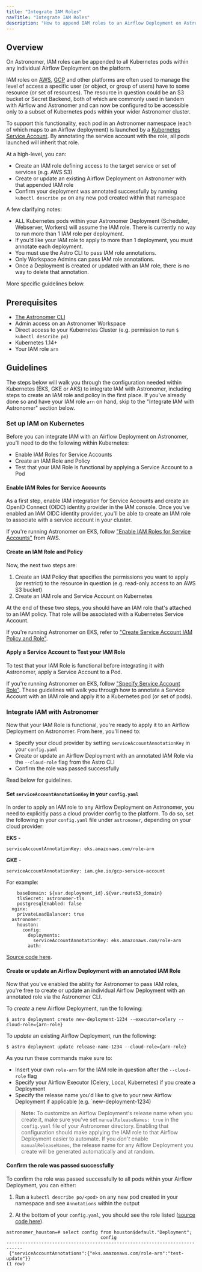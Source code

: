 ```yaml
---
title: "Integrate IAM Roles"
navTitle: "Integrate IAM Roles"
description: "How to append IAM roles to an Airflow Deployment on Astronomer."
---
```


## Overview

On Astronomer, IAM roles can be appended to all Kubernetes pods within any individual Airflow Deployment on the platform.

IAM roles on [AWS](https://aws.amazon.com/iam/faqs/), [GCP](https://cloud.google.com/iam/docs/overview) and other platforms are often used to manage the level of access a specific user (or object, or group of users) have to some resource (or set of resources). The resource in question could be an S3 bucket or Secret Backend, both of which are commonly used in tandem with Airflow and Astronomer and can now be configured to be accessible only to a subset of Kubernetes pods within your wider Astronomer cluster.

To support this functionality, each pod in an Astronomer namespace (each of which maps to an Airflow deployment) is launched by a [Kubernetes Service Account](https://kubernetes.io/docs/tasks/configure-pod-container/configure-service-account/). By annotating the service account with the role, all pods launched will inherit that role.

At a high-level, you can:

* Create an IAM role defining access to the target service or set of services (e.g. AWS S3)
* Create or update an existing Airflow Deployment on Astronomer with that appended IAM role
* Confirm your deployment was annotated successfully by running `kubectl describe po` on any new pod created within that namespace

A few clarifying notes:

* ALL Kubernetes pods within your Astronomer Deployment (Scheduler, Webserver, Workers) will assume the IAM role. There is currently no way to run more than 1 IAM role per deployment.
* If you’d like your IAM role to apply to more than 1 deployment, you must annotate each deployment.
* You must use the Astro CLI to pass IAM role annotations.
* Only Workspace Admins can pass IAM role annotations.
* Once a Deployment is created or updated with an IAM role, there is no way to delete that annotation.

More specific guidelines below.

## Prerequisites

* [The Astronomer CLI](/docs/enterprise/v0.16/develop/cli-quickstart/)
* Admin access on an Astronomer Workspace
* Direct access to your Kubernetes Cluster (e.g. permission to run `$ kubectl describe po`)
* Kubernetes 1.14+
* Your IAM role `arn`

## Guidelines

The steps below will walk you through the configuration needed within Kubernetes (EKS, GKE or AKS) to integrate IAM with Astronomer, including steps to create an IAM role and policy in the first place. If you've already done so and have your IAM role `arn` on hand, skip to the "Integrate IAM with Astronomer" section below.

### Set up IAM on Kubernetes

Before you can integrate IAM with an Airflow Deployment on Astronomer, you'll need to do the following within Kubernetes:

- Enable IAM Roles for Service Accounts
- Create an IAM Role and Policy
- Test that your IAM Role is functional by applying a Service Account to a Pod

#### Enable IAM Roles for Service Accounts

As a first step, enable IAM integration for Service Accounts and create an OpenID Connect (OIDC) identity provider in the IAM console. Once you've enabled an IAM OIDC identity provider, you'll be able to create an IAM role to associate with a service account in your cluster.

If you're running Astronomer on EKS, follow ["Enable IAM Roles for Service Accounts"](https://docs.aws.amazon.com/eks/latest/userguide/enable-iam-roles-for-service-accounts.html) from AWS.

#### Create an IAM Role and Policy

Now, the next two steps are:

1. Create an IAM Policy that specifies the permissions you want to apply (or restrict) to the resource in question (e.g. read-only access to an AWS S3 bucket)
2. Create an IAM role and Service Account on Kubernetes

At the end of these two steps, you should have an IAM role that's attached to an IAM policy. That role will be associated with a Kubernetes Service Account.

If you're running Astronomer on EKS, refer to ["Create Service Account IAM Policy and Role"](https://docs.aws.amazon.com/eks/latest/userguide/create-service-account-iam-policy-and-role.html).

#### Apply a Service Account to Test your IAM Role

To test that your IAM Role is functional before integrating it with Astronomer, apply a Service Account to a Pod.

If you're running Astronomer on EKS, follow ["Specify Service Account Role"](https://docs.aws.amazon.com/eks/latest/userguide/specify-service-account-role.html). These guidelines will walk you through how to annotate a Service Account with an IAM role and apply it to a Kubernetes pod (or set of pods).

### Integrate IAM with Astronomer

Now that your IAM Role is functional, you're ready to apply it to an Airflow Deployment on Astronomer. From here, you'll need to:

- Specify your cloud provider by setting `serviceAccountAnnotationKey` in your `config.yaml`
- Create or update an Airflow Deployment with an annotated IAM Role via the `--cloud-role` flag from the Astro CLI
- Confirm the role was passed successfully

Read below for guidelines.

#### Set `serviceAccountAnnotationKey` in your `config.yaml`

In order to apply an IAM role to any Airflow Deployment on Astronomer, you need to explicitly pass a cloud provider config to the platform. To do so, set the following in your `config.yaml` file under `astronomer`, depending on your cloud provider:

**EKS** -

```
serviceAccountAnnotationKey: eks.amazonaws.com/role-arn
```

**GKE** -

```
serviceAccountAnnotationKey: iam.gke.io/gcp-service-account
```

For example:

```global:
    baseDomain: ${var.deployment_id}.${var.route53_domain}
    tlsSecret: astronomer-tls
    postgresqlEnabled: false
  nginx:
    privateLoadBalancer: true
  astronomer:
    houston:
      config:
        deployments:
          serviceAccountAnnotationKey: eks.amazonaws.com/role-arn
        auth:
```

[Source code here](https://github.com/astronomer/docs/blob/main/enterprise/next/reference/default.yaml#L576).

#### Create or update an Airflow Deployment with an annotated IAM Role

Now that you've enabled the ability for Astronomer to pass IAM roles, you're free to create or update an individual Airflow Deployment with an annotated role via the Astronomer CLI.

To _create_ a new Airflow Deployment, run the following:

```
$ astro deployment create new-deployment-1234 --executor=celery --cloud-role={arn-role}
```

To _update_ an existing Airflow Deployment, run the following:

```
$ astro deployment update release-name-1234 --cloud-role={arn-role}
```

As you run these commands make sure to:

- Insert your own `role-arn` for the IAM role in question after the `--cloud-role` flag
- Specify your Airflow Executor (Celery, Local, Kubernetes) if you create a Deployment
- Specify the release name you'd like to give to your new Airflow Deployment if applicable (e.g. `new-deployment-1234)

> **Note:** To customize an Airflow Deployment's release name when you create it, make sure you've set `manualReleaseNames: true` in the `config.yaml` file of your Astronomer directory. Enabling that configuration should make applying the IAM role to that Airflow Deployment easier to automate. If you _don't_ enable `manualReleaseNames`, the release name for any Aiflow Deployment you create will be generated automatically and at random.

#### Confirm the role was passed successfully

To confirm the role was passed successfully to all pods within your Airflow Deployment, you can either:

1. Run a `kubectl describe po/<pod>` on any new pod created in your namespace and see `Annotations` within the output

2. At the bottom of your `config.yaml`, you should see the role listed ([source code here](https://github.com/astronomer/docs/blob/082e949/enterprise/next/reference/default.yaml#L587-L590)).

```
astronomer_houston=# select config from houston$default."Deployment";
                                   config
----------------------------------------------------------------------------
 {"serviceAccountAnnotations":{"eks.amazonaws.com/role-arn":"test-update"}}
(1 row)
```
